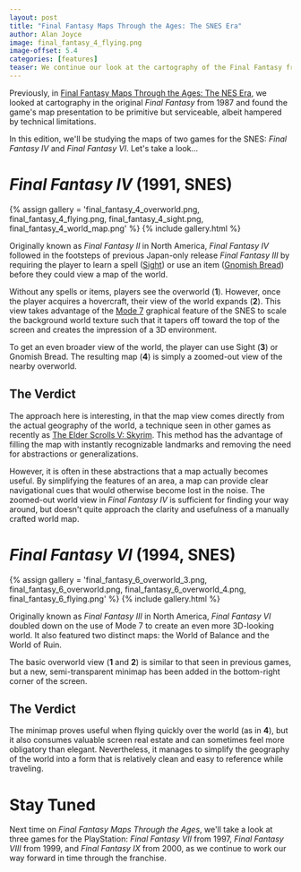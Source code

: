 ```yaml
---
layout: post
title: "Final Fantasy Maps Through the Ages: The SNES Era"
author: Alan Joyce
image: final_fantasy_4_flying.png
image-offset: 5.4
categories: [features]
teaser: We continue our look at the cartography of the Final Fantasy franchise by looking at the 1991 and 1994 SNES releases.
---
```


Previously, in [Final Fantasy Maps Through the Ages: The NES Era](/features/Final-Fantasy-Maps-Through-the-Ages-NES/), we looked at cartography in the original _Final Fantasy_ from 1987 and found the game's map presentation to be primitive but serviceable, albeit hampered by technical limitations.

In this edition, we'll be studying the maps of two games for the SNES: _Final Fantasy IV_ and _Final Fantasy VI_. Let's take a look...

# _Final Fantasy IV_ (1991, SNES)

{% assign gallery = 'final_fantasy_4_overworld.png, final_fantasy_4_flying.png, final_fantasy_4_sight.png, final_fantasy_4_world_map.png' %}
{% include gallery.html %}

Originally known as _Final Fantasy II_ in North America, _Final Fantasy IV_ followed in the footsteps of previous Japan-only release _Final Fantasy III_ by requiring the player to learn a spell ([Sight](http://finalfantasy.wikia.com/wiki/Sight)) or use an item ([Gnomish Bread](http://finalfantasy.wikia.com/wiki/Gnomish_Bread)) before they could view a map of the world.

Without any spells or items, players see the overworld (__1__). However, once the player acquires a hovercraft, their view of the world expands (__2__). This view takes advantage of the [Mode 7](http://en.wikipedia.org/wiki/Mode_7) graphical feature of the SNES to scale the background world texture such that it tapers off toward the top of the screen and creates the impression of a 3D environment.

To get an even broader view of the world, the player can use Sight (__3__) or Gnomish Bread. The resulting map (__4__) is simply a zoomed-out view of the nearby overworld.

## The Verdict

The approach here is interesting, in that the map view comes directly from the actual geography of the world, a technique seen in other games as recently as [The Elder Scrolls V: Skyrim](http://www.giantbomb.com/the-elder-scrolls-v-skyrim/61-33394/). This method has the advantage of filling the map with instantly recognizable landmarks and removing the need for abstractions or generalizations.

However, it is often in these abstractions that a map actually becomes useful. By simplifying the features of an area, a map can provide clear navigational cues that would otherwise become lost in the noise. The zoomed-out world view in _Final Fantasy IV_ is sufficient for finding your way around, but doesn't quite approach the clarity and usefulness of a manually crafted world map.

# _Final Fantasy VI_ (1994, SNES)

{% assign gallery = 'final_fantasy_6_overworld_3.png, final_fantasy_6_overworld.png, final_fantasy_6_overworld_4.png, final_fantasy_6_flying.png' %}
{% include gallery.html %}

Originally known as _Final Fantasy III_ in North America, _Final Fantasy VI_ doubled down on the use of Mode 7 to create an even more 3D-looking world. It also featured two distinct maps: the World of Balance and the World of Ruin.

The basic overworld view (__1__ and __2__) is similar to that seen in previous games, but a new, semi-transparent minimap has been added in the bottom-right corner of the screen.

## The Verdict

The minimap proves useful when flying quickly over the world (as in __4__), but it also consumes valuable screen real estate and can sometimes feel more obligatory than elegant. Nevertheless, it manages to simplify the geography of the world into a form that is relatively clean and easy to reference while traveling.

# Stay Tuned

Next time on _Final Fantasy Maps Through the Ages_, we'll take a look at three games for the PlayStation: _Final Fantasy VII_ from 1997, _Final Fantasy VIII_ from 1999, and _Final Fantasy IX_ from 2000, as we continue to work our way forward in time through the franchise.


<!--
# _Final Fantasy VII_ (1997, PlayStation)

Eodem modo typi, qui nunc nobis videntur parum clari, fiant sollemnes in futurum.

# _Final Fantasy VIII_ (1999, PlayStation)

Eodem modo typi, qui nunc nobis videntur parum clari, fiant sollemnes in futurum.

# _Final Fantasy IX_ (2000, PlayStation)

Eodem modo typi, qui nunc nobis videntur parum clari, fiant sollemnes in futurum.

# _Final Fantasy X_ (2001, PlayStation 2)

Eodem modo typi, qui nunc nobis videntur parum clari, fiant sollemnes in futurum.

# _Final Fantasy XII_ (2006, PlayStation 2)

Eodem modo typi, qui nunc nobis videntur parum clari, fiant sollemnes in futurum.

# _Final Fantasy XIII_ (2009, PlayStation 3 / Xbox 360)

Eodem modo typi, qui nunc nobis videntur parum clari, fiant sollemnes in futurum.
-->
